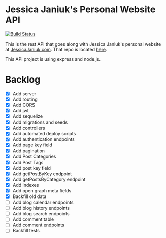 # Jessica Janiuk's Personal Website API
[![Build Status](https://travis-ci.org/janiukjf/JessicaJaniukApi.svg?branch=master)](https://travis-ci.org/janiukjf/JessicaJaniukApi)

This is the rest API that goes along with Jessica Janiuk's personal website at [JessicaJaniuk.com](https://jessicajaniuk.com). That repo is located [here](https://github.com/janiukjf/JessicaJaniuk).

This API project is using express and node.js.


# Backlog
- [x] Add server
- [x] Add routing
- [x] Add CORS
- [x] Add jwt
- [x] Add sequelize
- [x] Add migrations and seeds
- [x] Add controllers
- [x] Add automated deploy scripts
- [x] Add authentication endpoints
- [x] Add page key field
- [x] Add pagination
- [x] Add Post Categories
- [x] Add Post Tags
- [x] Add post key field
- [x] Add getPostByKey endpoint
- [x] Add getPostsByCategory endpoint
- [x] Add indexes
- [x] Add open graph meta fields
- [x] Backfill old data
- [ ] Add blog calendar endpoints
- [ ] Add blog history endpoints
- [ ] Add blog search endpoints
- [ ] Add comment table
- [ ] Add comment endpoints
- [ ] Backfill tests
